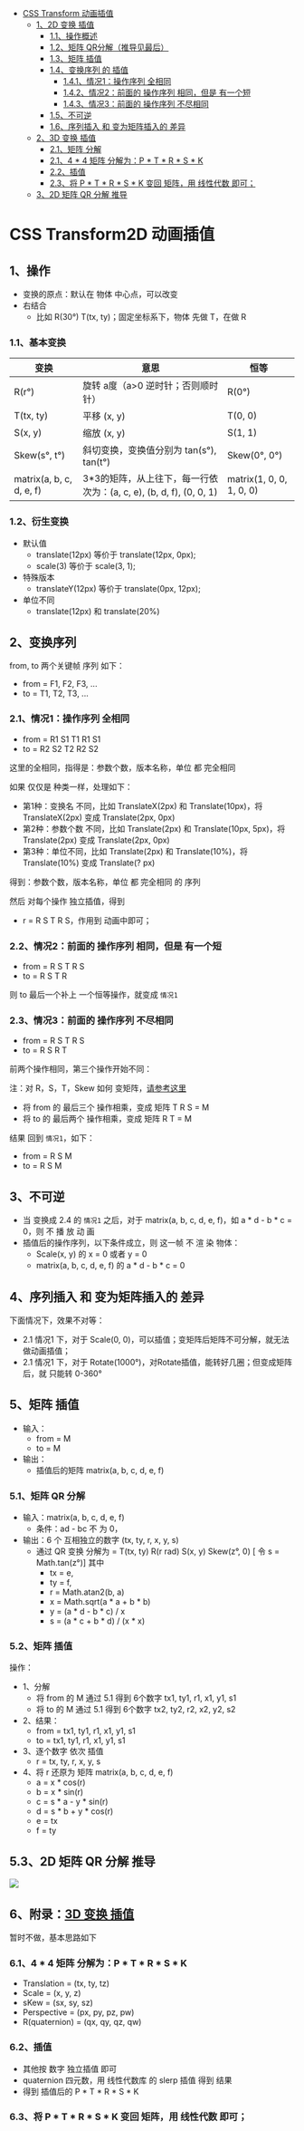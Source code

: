 - [CSS Transform 动画插值](#css-transform-动画插值)
  - [1、2D 变换 插值](#12d-变换-插值)
    - [1.1、操作概述](#11操作概述)
    - [1.2、矩阵 QR分解（推导见最后）](#12矩阵-qr分解推导见最后)
    - [1.3、矩阵 插值](#13矩阵-插值)
    - [1.4、变换序列 的 插值](#14变换序列-的-插值)
      - [1.4.1、情况1：操作序列 全相同](#141情况1操作序列-全相同)
      - [1.4.2、情况2：前面的 操作序列 相同，但是 有一个短](#142情况2前面的-操作序列-相同但是-有一个短)
      - [1.4.3、情况3：前面的 操作序列 不尽相同](#143情况3前面的-操作序列-不尽相同)
    - [1.5、不可逆](#15不可逆)
    - [1.6、序列插入 和 变为矩阵插入的 差异](#16序列插入-和-变为矩阵插入的-差异)
  - [2、3D 变换 插值](#23d-变换-插值)
    - [2.1、矩阵 分解](#21矩阵-分解)
    - [2.1、4 * 4 矩阵 分解为：P * T * R * S * K](#214--4-矩阵-分解为p--t--r--s--k)
    - [2.2、插值](#22插值)
    - [2.3、将 P * T * R * S * K 变回 矩阵，用 线性代数 即可；](#23将-p--t--r--s--k-变回-矩阵用-线性代数-即可)
  - [3、2D 矩阵 QR 分解 推导](#32d-矩阵-qr-分解-推导)

# CSS Transform2D 动画插值

## 1、操作

+ 变换的原点：默认在 物体 中心点，可以改变
+ 右结合
  - 比如 R(30°) T(tx, ty)；固定坐标系下，物体 先做 T，在做 R

### 1.1、基本变换

|变换|意思|恒等|
|--|--|--|
|R(r°)|旋转 a度（a>0 逆时针；否则顺时针）|R(0°)|
|T(tx, ty)|平移 (x, y)|T(0, 0)|
|S(x, y)|缩放 (x, y)|S(1, 1)|
|Skew(s°, t°)|斜切变换，变换值分别为 tan(s°), tan(t°)|Skew(0°, 0°)|
|matrix(a, b, c, d, e, f)|3*3的矩阵，从上往下，每一行依次为：(a, c, e), (b, d, f), (0, 0, 1)|matrix(1, 0, 0, 1, 0, 0)|

### 1.2、衍生变换

+ 默认值
  - translate(12px) 等价于 translate(12px, 0px);
  - scale(3) 等价于 scale(3, 1);
+ 特殊版本
  - translateY(12px) 等价于 translate(0px, 12px);
+ 单位不同
  - translate(12px) 和 translate(20%)

## 2、变换序列

from, to 两个关键帧 序列 如下：

+ from = F1, F2, F3, ...
+ to = T1, T2, T3, ...

### 2.1、情况1：操作序列 全相同

+ from = R1 S1 T1 R1 S1
+ to   = R2 S2 T2 R2 S2

这里的全相同，指得是：参数个数，版本名称，单位 都 完全相同

如果 仅仅是 种类一样，处理如下：

+ 第1种：变换名 不同，比如 TranslateX(2px) 和 Translate(10px)，将 TranslateX(2px) 变成 Translate(2px, 0px)
+ 第2种：参数个数 不同，比如 Translate(2px) 和 Translate(10px, 5px)，将 Translate(2px) 变成 Translate(2px, 0px)
+ 第3种：单位不同，比如 Translate(2px) 和 Translate(10%)，将 Translate(10%) 变成 Translate(? px)

得到：参数个数，版本名称，单位 都 完全相同 的 序列

然后 对每个操作 独立插值，得到

+ r = R S T R S，作用到 动画中即可；

### 2.2、情况2：前面的 操作序列 相同，但是 有一个短

+ from = R S T R S
+ to   = R S T R

则 to 最后一个补上 一个恒等操作，就变成 `情况1`

### 2.3、情况3：前面的 操作序列 不尽相同

+ from = R S T R S
+ to   = R S R T

前两个操作相同，第三个操作开始不同：

注：对 R，S，T，Skew 如何 变矩阵，[请参考这里](https://drafts.csswg.org/css-transforms/#mathematical-description)

+ 将 from 的 最后三个 操作相乘，变成 矩阵 T R S = M
+ 将 to 的 最后两个 操作相乘，变成 矩阵 R T = M

结果 回到 `情况1`，如下：

+ from = R S M
+ to   = R S M

## 3、不可逆

+ 当 变换成 2.4 的 `情况1` 之后，对于 matrix(a, b, c, d, e, f)，如 a * d - b * c = 0，则 不 播 放 动 画
+ 插值后的操作序列，以下条件成立，则 这一帧 不 渲 染 物体：
    - Scale(x, y) 的 x = 0 或者 y = 0
    - matrix(a, b, c, d, e, f) 的 a * d - b * c = 0

## 4、序列插入 和 变为矩阵插入的 差异

下面情况下，效果不对等：

+ 2.1 情况1 下，对于 Scale(0, 0)，可以插值；变矩阵后矩阵不可分解，就无法做动画插值；
+ 2.1 情况1 下，对于 Rotate(1000°)，对Rotate插值，能转好几圈；但变成矩阵后，就 只能转 0-360°

## 5、矩阵 插值

+ 输入：
  - from = M
  -   to = M
+ 输出：
  - 插值后的矩阵 matrix(a, b, c, d, e, f)

### 5.1、矩阵 QR 分解

+ 输入：matrix(a, b, c, d, e, f) 
  - 条件：ad - bc 不 为 0，
+ 输出：6 个 互相独立的数字 (tx, ty, r, x, y, s)
  - 通过 QR 变换 分解为 = T(tx, ty) R(r rad) S(x, y) Skew(z°, 0) [ 令 s = Math.tan(z°)] 其中
    * tx = e,
    * ty = f,
    * r = Math.atan2(b, a)
    * x = Math.sqrt(a * a + b * b)
    * y = (a * d - b * c) / x
    * s = (a * c + b * d) / (x * x)

### 5.2、矩阵 插值

操作：

+ 1、分解
  - 将 from 的 M 通过 5.1 得到 6个数字  tx1, ty1, r1, x1, y1, s1
  - 将   to 的 M 通过 5.1 得到 6个数字  tx2, ty2, r2, x2, y2, s2
+ 2、结果：
  - from = tx1, ty1, r1, x1, y1, s1
  -   to = tx1, ty1, r1, x1, y1, s1
+ 3、逐个数字 依次 插值
  - r = tx, ty, r, x, y, s
+ 4、将 r 还原为 矩阵 matrix(a, b, c, d, e, f)
  - a = x * cos(r)
  - b = x * sin(r)
  - c = s * a - y * sin(r)
  - d = s * b + y * cos(r)
  - e = tx
  - f = ty

## 5.3、2D 矩阵 QR 分解 推导

![](img/1.jpg)

## 6、附录：[3D 变换 插值](https://drafts.csswg.org/css-transforms-2/#funcdef-translate3d)

暂时不做，基本思路如下

### 6.1、4 * 4 矩阵 分解为：P * T * R * S * K

+ Translation = (tx, ty, tz)
+ Scale = (x, y, z)
+ sKew = (sx, sy, sz)
+ Perspective = (px, py, pz, pw)
+ R(quaternion) = (qx, qy, qz, qw)

### 6.2、插值

+ 其他按 数字 独立插值 即可
+ quaternion 四元数，用 线性代数库 的 slerp 插值 得到 结果
+ 得到 插值后的 P * T * R * S * K

### 6.3、将 P * T * R * S * K 变回 矩阵，用 线性代数 即可；
